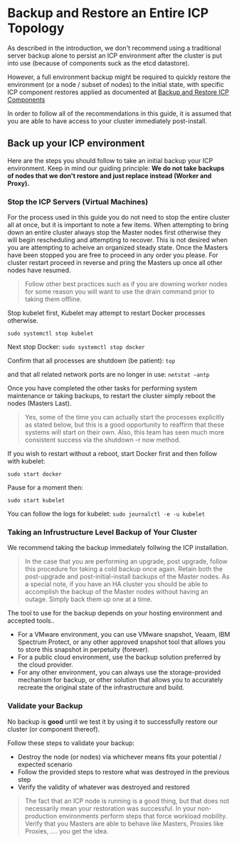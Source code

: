 # Backup and Restore an Entire ICP Topology

As described in the introduction, we don't recommend using a traditional server backup alone to persist an ICP environment after the cluster is put into use (because of components suck as the etcd datastore).

However, a full environment backup might be required to quickly restore the environment (or a node / subset of nodes) to the initial state, with specific ICP component restores applied as documented at [Backup and Restore ICP Components](components.md)

In order to follow all of the recommendations in this guide, it is assumed that you are able to have access to your cluster immediately post-install.

## Back up your ICP environment

Here are the steps you should follow to take an initial backup your ICP environment.  Keep in mind our guiding principle:  **We do not take backups of nodes that we don't restore and just replace instead (Worker and Proxy).**

### Stop the ICP Servers (Virtual Machines)

For the process used in this guide you do not need to stop the entire cluster all at once, but it is important to note a few items.  When attempting to bring down an entire cluster always stop the Master nodes first otherwise they will begin rescheduling and attempting to recover.  This is not desired when you are attempting to acheive an organized steady state.  Once the Masters have been stopped you are free to proceed in any order you please.  For cluster restart proceed in reverse and pring the Masters up once all other nodes have resumed.

> Follow other best practices such as if you are downing worker nodes for some reason you will want to use the drain command prior to taking them offline.

Stop kubelet first, Kubelet may attempt to restart Docker processes otherwise.

```sudo systemctl stop kubelet```

Next stop Docker:   ```sudo systemctl stop docker```

Confirm that all processes are shutdown (be patient):  ```top```

and that all related network ports are no longer in use:  ```netstat –antp```

Once you have completed the other tasks for performing system maintenance or taking backups, to restart the cluster simply reboot the nodes (Masters Last).

> Yes, some of the time you can actually start the processes explicitly as stated below, but this is a good opportunity to reaffirm that these systems will start on their own.  Also, this team has seen much more consistent success via the shutdown -r now method.

If you wish to restart without a reboot, start Docker first and then follow with kubelet:

```sudo start docker ```

Pause for a moment then:

```sudo start kubelet```

You can follow the logs for kubelet:  ```sudo journalctl -e -u kubelet```

### Taking an Infrustructure Level Backup of Your Cluster

We recommend taking the backup immediately follwing the ICP installation.

> In the case that you are performing an upgrade, post upgrade, follow this procedure for taking a cold backup once again.  Retain both the post-upgrade and post-initial-install backups of the Master nodes.  As a special note, if you have an HA cluster you should be able to accomplish the backup of the Master nodes without having an outage.  Simply back them up one at a time.

The tool to use for the backup depends on your hosting environment and accepted tools..

* For a VMware environment, you can use VMware snapshot, Veaam, IBM Spectrum Protect, or any other approved snapshot tool that allows you to store this snapshot in perpetuity (forever).
* For a public cloud environment, use the backup solution preferred by the cloud provider.
* For any other environment, you can always use the storage-provided mechanism for backup, or other solution that allows you to accurately recreate the original state of the infrastructure and build.

### Validate your Backup

No backup is **good** until we test it by using it to successfully restore our cluster (or component thereof).

Follow these steps to validate your backup:

* Destroy the node (or nodes) via whichever means fits your potential / expected scenario
* Follow the provided steps to restore what was destroyed in the previous step
* Verify the validity of whatever was destroyed and restored

> The fact that an ICP node is running is a good thing, but that does not necessarily mean your restoration was successful.  In your non-production environments perform steps that force workload mobility.  Verify that you Masters are able to behave like Masters, Proxies like Proxies, .... you get the idea.
